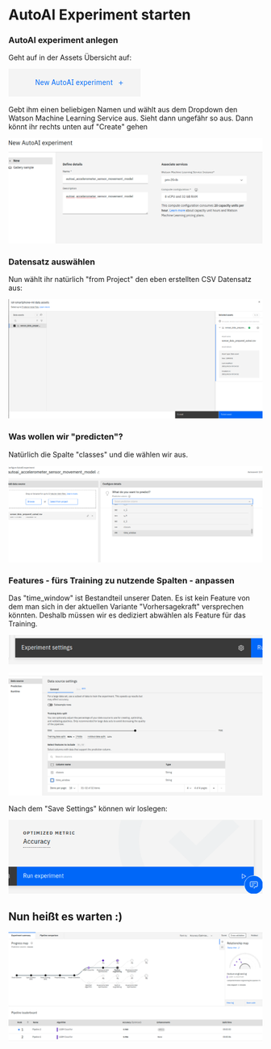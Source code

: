# AutoAI Experiment starten

### AutoAI experiment anlegen

Geht auf in der Assets Übersicht auf:

![](../../../../.gitbook/assets/image%20%2873%29.png)

Gebt ihm einen beliebigen Namen und wählt aus dem Dropdown den Watson Machine Learning Service aus. Sieht dann ungefähr so aus. Dann könnt ihr rechts unten auf "Create" gehen

![](../../../../.gitbook/assets/image%20%2870%29.png)

### Datensatz auswählen

Nun wählt ihr natürlich "from Project" den eben erstellten CSV Datensatz aus:

![](../../../../.gitbook/assets/image%20%2863%29.png)

### Was wollen wir "predicten"?

Natürlich die Spalte "classes" und die wählen wir aus.

![](../../../../.gitbook/assets/image%20%2874%29.png)

### Features - fürs Training zu nutzende Spalten - anpassen

Das "time\_window" ist Bestandteil unserer Daten. Es ist kein Feature von dem man sich in der aktuellen Variante "Vorhersagekraft" versprechen könnten. Deshalb müssen wir es dediziert abwählen als Feature für das Training.

![](../../../../.gitbook/assets/image%20%2861%29.png)

![](../../../../.gitbook/assets/image%20%2868%29.png)

Nach dem "Save Settings" können wir loslegen:

![](../../../../.gitbook/assets/image%20%2872%29.png)



## Nun heißt es warten :\)

![](../../../../.gitbook/assets/image%20%2858%29.png)

